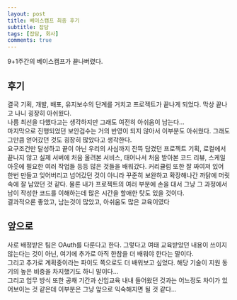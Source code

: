 ```yaml
--- 
layout: post 
title: 베이스캠프 최종 후기
subtitle: 잡담 
tags: [잡담, 회사] 
comments: true 
--- 
```


9+1주간의 베이스캠프가 끝나버렸다.

## 후기  

결국 기획, 개발, 배포, 유지보수의 단계를 거치고 프로젝트가 끝나게 되었다. 막상 끝나고 나니 굉장히 아쉬웠다.  
나름 최선을 다했다고는 생각하지만 그래도 여전히 아쉬움이 남는다...  
마지막으로 진행되었던 보안검수는 거의 반영이 되지 않아서 이부분도 아쉬웠다. 그래도 그만큼 얻어갔던 것도 굉장히 많았다고 생각한다.  
요구조건만 달성하고 끝이 아닌 우리의 사심까지 잔뜩 담겼던 프로젝트 기획, 로컬에서 끝나지 않고 실제 서버에 처음 올려본 서비스, 태어나서 처음 받아본 코드 리뷰, 스케일 아웃에 필요한 여러 작업들 등등 많은 것들을 배워갔다. 
커리큘럼 또한 잘 짜여져 있어 한번 만들고 잊어버리고 넘어갔던 것이 아니라 꾸준히 보완하고 확장해나간 까닭에 머릿속에 잘 남았던 것 같다. 물론 내가 프로젝트의 여러 부분에 손을 대서 그냥 그 과정에서 남이 작성한 코드를 이해하는데 많은 시간을 할애한 탓도 있을 것이다.  
결과적으론 좋았고, 남는것이 많았고, 아쉬움도 많은 교육이였다

## 앞으로

사로 배정받은 팀은 OAuth를 다룬다고 한다. 그렇다고 여태 교육받았던 내용이 쓰이지 않는다는 것이 아닌, 여기에 추가로 아직 한참을 더 배워야 한다는 말이다.  
그리고 추가로 계획중이라는 파이도 쪽으로도 더 배워보고 싶었다. 해당 기술이 지원 동기의 높은 비중을 차지했기도 하니 말이다...  
그리고 업무 방식 또한 공채 기간과 신입교육 내내 들어왔던 것과는 어느정도 차이가 있어보이는 것 같은데 이부분은 그냥 앞으로 익숙해지면 될 것 같다...
